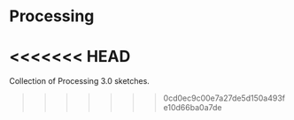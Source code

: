 # Processing
<<<<<<< HEAD
=======

Collection of Processing 3.0 sketches.
>>>>>>> 0cd0ec9c00e7a27de5d150a493fe10d66ba0a7de
